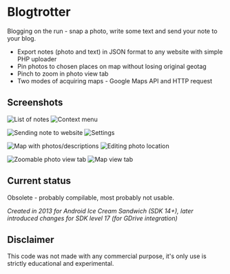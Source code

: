 # Blogtrotter

Blogging on the run - snap a photo, write some text and send your note to your blog. 

 * Export notes (photo and text) in JSON format to any website with simple PHP uploader
 * Pin photos to chosen places on map without losing original geotag
 * Pinch to zoom in photo view tab
 * Two modes of acquiring maps - Google Maps API and HTTP request
 

## Screenshots
![List of notes](http://appnode.pl/screenshots/Blogtrotter/Bt-Main.jpg)
![Context menu](http://appnode.pl/screenshots/Blogtrotter/Bt-ContextMenu.jpg)

![Sending note to website](http://appnode.pl/screenshots/Blogtrotter/Bt-SendToBlog.jpg)
![Settings](http://appnode.pl/screenshots/Blogtrotter/Bt-Settings.jpg)

![Map with photos/descriptions](http://appnode.pl/screenshots/Blogtrotter/Bt-BigMapSnippet.jpg)
![Editing photo location](http://appnode.pl/screenshots/Blogtrotter/Bt-BigMapEditLocation.jpg)

![Zoomable photo view tab](http://appnode.pl/screenshots/Blogtrotter/Bt-TabPhoto.jpg)
![Map view tab](http://appnode.pl/screenshots/Blogtrotter/Bt-TabMap.jpg)


## Current status
Obsolete - probably compilable, most probably not usable.

_Created in 2013 for Android Ice Cream Sandwich (SDK 14+), later introduced changes for SDK level 17 (for GDrive integration)_


## Disclaimer
This code was not made with any commercial purpose, it's only use is strictly educational and experimental.

